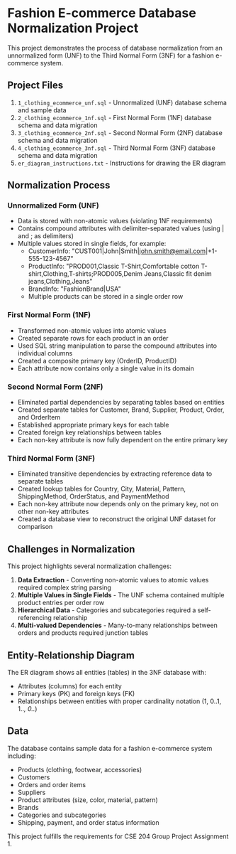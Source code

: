 # Fashion E-commerce Database Normalization Project

This project demonstrates the process of database normalization from an unnormalized form (UNF) to the Third Normal Form (3NF) for a fashion e-commerce system.

## Project Files

1. `1_clothing_ecommerce_unf.sql` - Unnormalized (UNF) database schema and sample data
2. `2_clothing_ecommerce_1nf.sql` - First Normal Form (1NF) database schema and data migration
3. `3_clothing_ecommerce_2nf.sql` - Second Normal Form (2NF) database schema and data migration
4. `4_clothing_ecommerce_3nf.sql` - Third Normal Form (3NF) database schema and data migration
5. `er_diagram_instructions.txt` - Instructions for drawing the ER diagram

## Normalization Process

### Unnormalized Form (UNF)
- Data is stored with non-atomic values (violating 1NF requirements)
- Contains compound attributes with delimiter-separated values (using | and ; as delimiters)
- Multiple values stored in single fields, for example:
  - CustomerInfo: "CUST001|John|Smith|john.smith@email.com|+1-555-123-4567"
  - ProductInfo: "PROD001,Classic T-Shirt,Comfortable cotton T-shirt,Clothing,T-shirts;PROD005,Denim Jeans,Classic fit denim jeans,Clothing,Jeans"
  - BrandInfo: "FashionBrand|USA"
  - Multiple products can be stored in a single order row

### First Normal Form (1NF)
- Transformed non-atomic values into atomic values
- Created separate rows for each product in an order
- Used SQL string manipulation to parse the compound attributes into individual columns
- Created a composite primary key (OrderID, ProductID)
- Each attribute now contains only a single value in its domain

### Second Normal Form (2NF)
- Eliminated partial dependencies by separating tables based on entities
- Created separate tables for Customer, Brand, Supplier, Product, Order, and OrderItem
- Established appropriate primary keys for each table
- Created foreign key relationships between tables
- Each non-key attribute is now fully dependent on the entire primary key

### Third Normal Form (3NF)
- Eliminated transitive dependencies by extracting reference data to separate tables
- Created lookup tables for Country, City, Material, Pattern, ShippingMethod, OrderStatus, and PaymentMethod
- Each non-key attribute now depends only on the primary key, not on other non-key attributes
- Created a database view to reconstruct the original UNF dataset for comparison

## Challenges in Normalization

This project highlights several normalization challenges:

1. **Data Extraction** - Converting non-atomic values to atomic values required complex string parsing
2. **Multiple Values in Single Fields** - The UNF schema contained multiple product entries per order row
3. **Hierarchical Data** - Categories and subcategories required a self-referencing relationship
4. **Multi-valued Dependencies** - Many-to-many relationships between orders and products required junction tables

## Entity-Relationship Diagram

The ER diagram shows all entities (tables) in the 3NF database with:
- Attributes (columns) for each entity
- Primary keys (PK) and foreign keys (FK)
- Relationships between entities with proper cardinality notation (1, 0..1, 1..*, 0..*)

## Data

The database contains sample data for a fashion e-commerce system including:
- Products (clothing, footwear, accessories)
- Customers
- Orders and order items
- Suppliers
- Product attributes (size, color, material, pattern)
- Brands
- Categories and subcategories
- Shipping, payment, and order status information

This project fulfills the requirements for CSE 204 Group Project Assignment 1. 